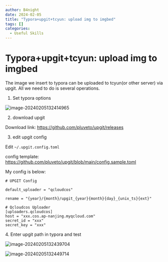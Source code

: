 ```yaml
---
author: B4night
date: 2024-02-05
title: "Typora+upgit+tcyun: upload img to imgbed"
tags: []
categories:
  - Useful Skills
---
```


# Typora+upgit+tcyun: upload img to imgbed

The image we insert to typora can be uploaded to tcyun(or other server) via upgit. All we need to do is several operations.

1.  Set typora options

![image-20240205132414965](https://joplin-imgbed-1312299157.cos.ap-nanjing.myqcloud.com/2024/02/upgit_20240205_1707110655.png)

2.  download upgit

Download link: <https://github.com/pluveto/upgit/releases>

3.  edit upgit config

Edit `~/.upgit.config.toml`

config template: <https://github.com/pluveto/upgit/blob/main/config.sample.toml>

My config is below:

    # UPGIT Config

    default_uploader = "qcloudcos"

    rename = "{year}/{month}/upgit_{year}{month}{day}_{unix_ts}{ext}"

    # Qcloudcos Uploader
    [uploaders.qcloudcos]
    host = "xxx.cos.ap-nanjing.myqcloud.com"
    secret_id = "xxx"
    secret_key = "xxx"

4\.  Enter upgit path in typora and test

![image-20240205132439704](https://joplin-imgbed-1312299157.cos.ap-nanjing.myqcloud.com/2024/02/upgit_20240205_1707110679.png)

![image-20240205132449714](https://joplin-imgbed-1312299157.cos.ap-nanjing.myqcloud.com/2024/02/upgit_20240205_1707110689.png)
